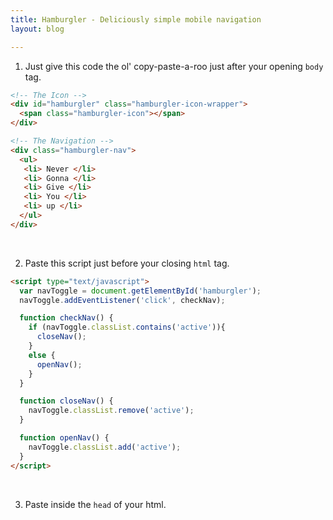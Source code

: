 ```yaml
---
title: Hamburgler - Deliciously simple mobile navigation 
layout: blog

---
```


1. Just give this code the ol' copy-paste-a-roo just after your opening `body` tag. 

```html
<!-- The Icon -->
<div id="hamburgler" class="hamburgler-icon-wrapper">
  <span class="hamburgler-icon"></span>
</div>

<!-- The Navigation -->
<div class="hamburgler-nav">
  <ul>
   <li> Never </li>
   <li> Gonna </li>
   <li> Give </li>
   <li> You </li>
   <li> up </li>
  </ul>
</div> 
```

<br>

2. Paste this script just before your closing `html` tag.

```html
<script type="text/javascript">
  var navToggle = document.getElementById('hamburgler');
  navToggle.addEventListener('click', checkNav);

  function checkNav() {
    if (navToggle.classList.contains('active')){
      closeNav();
    }
    else {
      openNav();
    }
  }

  function closeNav() {
    navToggle.classList.remove('active');
  }

  function openNav() {
    navToggle.classList.add('active');
  }
</script>
```

<br>

3. Paste inside the `head` of your html.
